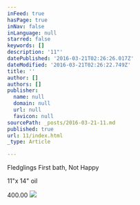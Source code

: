 ```yaml
---
inFeed: true
hasPage: true
inNav: false
inLanguage: null
starred: false
keywords: []
description: '11"'
datePublished: '2016-03-21T02:26:26.017Z'
dateModified: '2016-03-21T02:26:22.749Z'
title: ''
author: []
authors: []
publisher:
  name: null
  domain: null
  url: null
  favicon: null
sourcePath: _posts/2016-03-21-11.md
published: true
url: 11/index.html
_type: Article

---
```

Fledglings First bath, Not Happy

11"x 14" oil

400.00
![](https://the-grid-user-content.s3-us-west-2.amazonaws.com/268b29f6-8d11-4e3b-b602-ebfb2926c3e7.jpg)